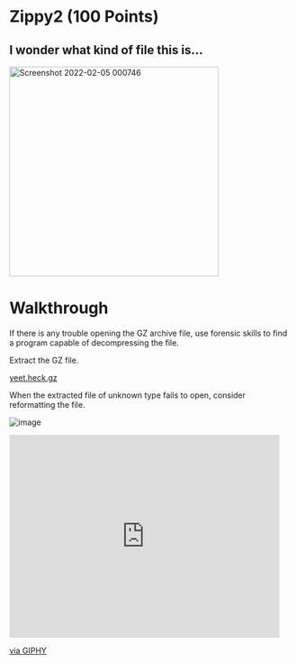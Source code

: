 # Zippy2 (100 Points)
## I wonder what kind of file this is...
<img width="372" alt="Screenshot 2022-02-05 000746" src="https://user-images.githubusercontent.com/99063625/152630853-d1e54723-7848-472e-9d0f-11a0eba65b36.png">

# Walkthrough

If there is any trouble opening the GZ archive file, use forensic skills to find a program capable of decompressing the file.

Extract the GZ file.

[yeet.heck.gz](https://github.com/mrubensilva/TAMU-CyberSec/files/8007492/yeet.heck.gz)

When the extracted file of unknown type fails to open, consider reformatting the file.

![image](https://user-images.githubusercontent.com/99063625/152630990-d6c534a1-bb28-4e18-ae11-3d5b17774f97.png)

<iframe src="https://giphy.com/embed/3oxOCiZdv1r8hHH2WQ" width="480" height="360" frameBorder="0" class="giphy-embed" allowFullScreen></iframe><p><a href="https://giphy.com/gifs/spongebob-season-2-spongebob-squarepants-3oxOCiZdv1r8hHH2WQ">via GIPHY</a></p>
